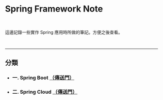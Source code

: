 # Spring Framework Note

<br>

這邊記錄一些實作 Spring 應用時所做的筆記。方便之後查看。

<br>

------------------------

## 分類

* ### 一. Spring Boot  [（傳送門）](./spring-boot)

* ### 二. Spring Cloud [（傳送門）](./spring-cloud)